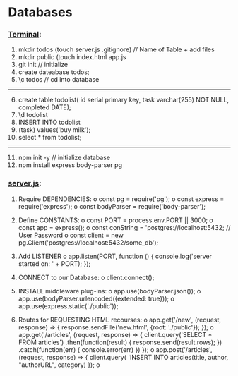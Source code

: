 # Databases

### <u>Terminal</u>:
1.	mkdir todos (touch server.js .gitignore)     // Name of Table + add files
2.	mkdir public (touch index.html app.js
3.	git init     // initialize
4.	create dateabase todos;
5.	\c  todos    // cd into database
--------------------------------
6.	create table todolist(
id serial primary key,
task varchar(255) NOT NULL,
completed DATE);
7.	\d todolist
8.	INSERT INTO todolist
9.	(task) values('buy milk');
10.	select * from todolist;
----------------------------------
11.	npm init -y   // initialize database
12.	npm install express body-parser pg

### <u>server.js</u>:
1.	Require DEPENDENCIES:
o	const pg = require('pg');
o	const express = require('express');
o	const bodyParser = require('body-parser');

2.	Define CONSTANTS:
o	const PORT = process.env.PORT || 3000;
o	const app = express();
o	const conString = 'postgres://localhost:5432;    // User Password
o	const client = new pg.Client('postgres://localhost:5432/some_db');

3.	Add LISTENER
o	app.listen(PORT, function () {
      console.log('server started on: ' + PORT);
     });

4.	CONNECT to our Database:
o	client.connect();

5.	INSTALL middleware plug-ins:
o	app.use(bodyParser.json());
o	app.use(bodyParser.urlencoded({extended: true}));
o	app.use(express.static('./public'));

6.	Routes for REQUESTING HTML recourses:
o	app.get('/new', (request, response) => {
      response.sendFIle('new.html', {root: './public'});
      });
o	app.get('/articles', (request, response) => {
      client.query('SELECT * FROM articles')
        .then(function(result) {
           response.send(result.rows);
      })
        .catch(function(err) {
           console.error(err)
      })
});
o	app.post('/articles', (request, response) => {
      client.query(
	'INSERT INTO
	articles(title, author, "authorURL", category)
      });
o	
